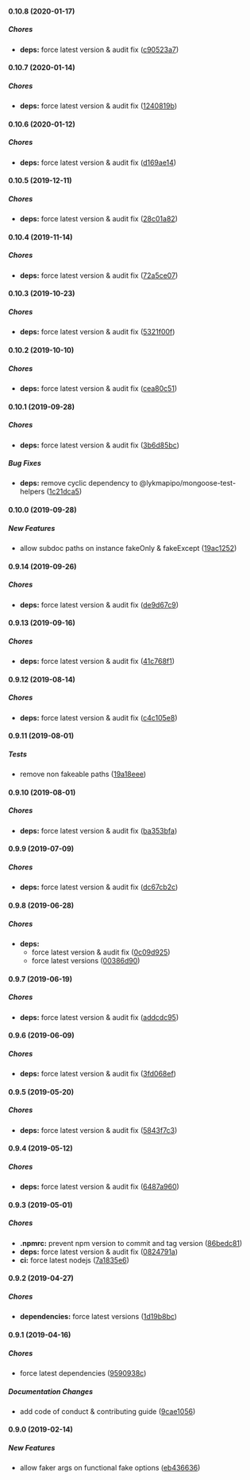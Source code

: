 #### 0.10.8 (2020-01-17)

##### Chores

* **deps:**  force latest version & audit fix ([c90523a7](https://github.com/lykmapipo/mongoose-faker/commit/c90523a7731bd26ab98da3dd3b629c0f066c329a))

#### 0.10.7 (2020-01-14)

##### Chores

* **deps:**  force latest version & audit fix ([1240819b](https://github.com/lykmapipo/mongoose-faker/commit/1240819b0ab15e6e8e1ec84bef3f8a29aa697749))

#### 0.10.6 (2020-01-12)

##### Chores

* **deps:**  force latest version & audit fix ([d169ae14](https://github.com/lykmapipo/mongoose-faker/commit/d169ae143c17cf8149f2ad5e10218ff44d6e2281))

#### 0.10.5 (2019-12-11)

##### Chores

* **deps:**  force latest version & audit fix ([28c01a82](https://github.com/lykmapipo/mongoose-faker/commit/28c01a8255de3a2d9d47f23bdcbd9a3bcbd8babf))

#### 0.10.4 (2019-11-14)

##### Chores

* **deps:**  force latest version & audit fix ([72a5ce07](https://github.com/lykmapipo/mongoose-faker/commit/72a5ce07d7db3ff15e5fdd26f4bd77054952057a))

#### 0.10.3 (2019-10-23)

##### Chores

* **deps:**  force latest version & audit fix ([5321f00f](https://github.com/lykmapipo/mongoose-faker/commit/5321f00f2cfdd25a4ecde54af432e4e2a35fe0da))

#### 0.10.2 (2019-10-10)

##### Chores

* **deps:**  force latest version & audit fix ([cea80c51](https://github.com/lykmapipo/mongoose-faker/commit/cea80c51f68bc1011eb6555154b24910c92d6105))

#### 0.10.1 (2019-09-28)

##### Chores

* **deps:**  force latest version & audit fix ([3b6d85bc](https://github.com/lykmapipo/mongoose-faker/commit/3b6d85bcd4cd8bda1efcf84a2c0917b9befee4e7))

##### Bug Fixes

* **deps:**  remove cyclic dependency to @lykmapipo/mongoose-test-helpers ([1c21dca5](https://github.com/lykmapipo/mongoose-faker/commit/1c21dca51af550db30534f2de84cc5292c2ab199))

#### 0.10.0 (2019-09-28)

##### New Features

*  allow subdoc paths on instance fakeOnly & fakeExcept ([19ac1252](https://github.com/lykmapipo/mongoose-faker/commit/19ac125212f9a0fb67fb48a3b9b30f5034987535))

#### 0.9.14 (2019-09-26)

##### Chores

* **deps:**  force latest version & audit fix ([de9d67c9](https://github.com/lykmapipo/mongoose-faker/commit/de9d67c9532bc74d321d20f83fb60b223b10d2bf))

#### 0.9.13 (2019-09-16)

##### Chores

* **deps:**  force latest version & audit fix ([41c768f1](https://github.com/lykmapipo/mongoose-faker/commit/41c768f18f8bf2c930e303c182ad1b4f78c1333c))

#### 0.9.12 (2019-08-14)

##### Chores

* **deps:**  force latest version & audit fix ([c4c105e8](https://github.com/lykmapipo/mongoose-faker/commit/c4c105e8c547c4465e8e6195722e2727d34de8ed))

#### 0.9.11 (2019-08-01)

##### Tests

*  remove non fakeable paths ([19a18eee](https://github.com/lykmapipo/mongoose-faker/commit/19a18eee4b1c3735490e07f807200a920b4e185e))

#### 0.9.10 (2019-08-01)

##### Chores

* **deps:**  force latest version & audit fix ([ba353bfa](https://github.com/lykmapipo/mongoose-faker/commit/ba353bfae08a507ba9725c96b2e9b620f04f56d3))

#### 0.9.9 (2019-07-09)

##### Chores

* **deps:**  force latest version & audit fix ([dc67cb2c](https://github.com/lykmapipo/mongoose-faker/commit/dc67cb2cf437e39ff747cde3e74f9973c5cf5a4d))

#### 0.9.8 (2019-06-28)

##### Chores

* **deps:**
  *  force latest version & audit fix ([0c09d925](https://github.com/lykmapipo/mongoose-faker/commit/0c09d92546fa7325b076611c4286127796f699ed))
  *  force latest versions ([00386d90](https://github.com/lykmapipo/mongoose-faker/commit/00386d9033a2bd04cd74473200390a49d26d45a7))

#### 0.9.7 (2019-06-19)

##### Chores

* **deps:**  force latest version & audit fix ([addcdc95](https://github.com/lykmapipo/mongoose-faker/commit/addcdc9574f3b23f6a538bce55a00219fc51b590))

#### 0.9.6 (2019-06-09)

##### Chores

* **deps:**  force latest version & audit fix ([3fd068ef](https://github.com/lykmapipo/mongoose-faker/commit/3fd068eff499edc25f0e313fd24d01555ac84ffd))

#### 0.9.5 (2019-05-20)

##### Chores

* **deps:**  force latest version & audit fix ([5843f7c3](https://github.com/lykmapipo/mongoose-faker/commit/5843f7c3807d54db90d8cfebab399dc6bcf38589))

#### 0.9.4 (2019-05-12)

##### Chores

* **deps:**  force latest version & audit fix ([6487a960](https://github.com/lykmapipo/mongoose-faker/commit/6487a960fff162100e753e5bee2a50fd3069a81a))

#### 0.9.3 (2019-05-01)

##### Chores

* **.npmrc:**  prevent npm version to commit and tag version ([86bedc81](https://github.com/lykmapipo/mongoose-faker/commit/86bedc81e6b2bb9b7466a70470cb57aa71f0dc31))
* **deps:**  force latest version & audit fix ([0824791a](https://github.com/lykmapipo/mongoose-faker/commit/0824791a5694394605232084cf58eb9c89021a94))
* **ci:**  force latest nodejs ([7a1835e6](https://github.com/lykmapipo/mongoose-faker/commit/7a1835e6b5620576d81920f8c2fdbded6dfe9894))

#### 0.9.2 (2019-04-27)

##### Chores

* **dependencies:**  force latest versions ([1d19b8bc](https://github.com/lykmapipo/mongoose-faker/commit/1d19b8bcd6a0ff7a9cd63308aa303ecbc7fa31b7))

#### 0.9.1 (2019-04-16)

##### Chores

*  force latest dependencies ([9590938c](https://github.com/lykmapipo/mongoose-faker/commit/9590938cc2cfa145bd3da4288950d66e56930961))

##### Documentation Changes

*  add code of conduct & contributing guide ([9cae1056](https://github.com/lykmapipo/mongoose-faker/commit/9cae1056f224f91e2631d7ad0979dfbf917f45ff))

#### 0.9.0 (2019-02-14)

##### New Features

*  allow faker args on functional fake options ([eb436636](https://github.com/lykmapipo/mongoose-faker/commit/eb436636e88da3bc12424a2a339477364b1a68d3))

